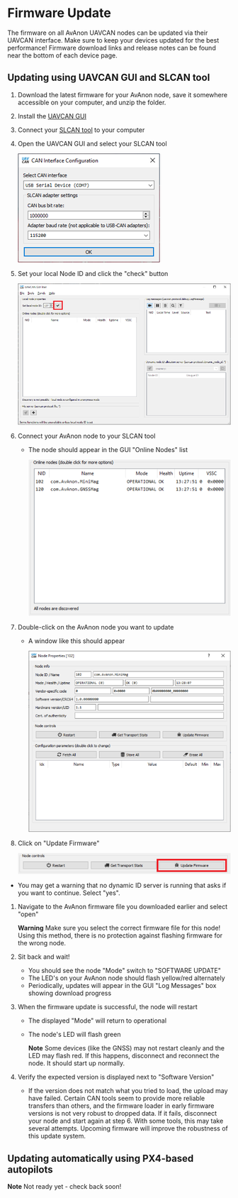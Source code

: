 # Firmware Update

The firmware on all AvAnon UAVCAN nodes can be updated via their UAVCAN interface. Make sure to keep your devices updated for the best performance! Firmware download links and release notes can be found near the bottom of each device page.

## Updating using UAVCAN GUI and SLCAN tool

1. Download the latest firmware for your AvAnon node, save it somewhere accessible on your computer, and unzip the folder.
2. Install the [UAVCAN GUI](https://github.com/UAVCAN/gui_tool)
3. Connect your [SLCAN tool](https://zubax.com/products/babel) to your computer
4. Open the UAVCAN GUI and select your SLCAN tool

   ![UAVCAN GUI Connection Dialog](../.gitbook/assets/CANGUI_Connect%20%281%29.png)

5. Set your local Node ID and click the "check" button

   ![UAVCAN GUI Set Local Node ID](../.gitbook/assets/CANGUI_SetNodeID.png)

6. Connect your AvAnon node to your SLCAN tool
   * The node should appear in the GUI "Online Nodes" list

     ![UAVCAN GUI Node List](../.gitbook/assets/CANGUI_NodeList%20%281%29.png)
7. Double-click on the AvAnon node you want to update
   * A window like this should appear

     ![UAVCAN GUI Node Properties](../.gitbook/assets/CANGUI_NodeProps%20%281%29.png)
8. Click on "Update Firmware"

   ![UAVCAN GUI Node Properties](../.gitbook/assets/CANGUI_FWUpdate.png)

* You may get a warning that no dynamic ID server is running that asks if you want to continue. Select "yes".

1. Navigate to the AvAnon firmware file you downloaded earlier and select "open"

   **Warning** Make sure you select the correct firmware file for this node! Using this method, there is no protection against flashing firmware for the wrong node.

2. Sit back and wait!
   * You should see the node "Mode" switch to "SOFTWARE UPDATE"
   * The LED's on your AvAnon node should flash yellow/red alternately
   * Periodically, updates will appear in the GUI "Log Messages" box showing download progress
3. When the firmware update is successful, the node will restart
   * The displayed "Mode" will return to operational
   * The node's LED will flash green

     **Note** Some devices \(like the GNSS\) may not restart cleanly and the LED may flash red. If this happens, disconnect and reconnect the node. It should start up normally.
4. Verify the expected version is displayed next to "Software Version"
   * If the version does not match what you tried to load, the upload may have failed. Certain CAN tools seem to provide more reliable transfers than others, and the firmware loader in early firmware versions is not very robust to dropped data. If it fails, disconnect your node and start again at step 6. With some tools, this may take several attempts. Upcoming firmware will improve the robustness of this update system. 

## Updating automatically using PX4-based autopilots

**Note** Not ready yet - check back soon!

